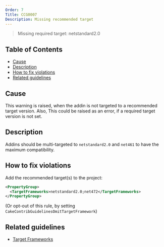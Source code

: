 ```yaml
---
Order: 7
Title: CCG0007
Description: Missing recommended target
---
```


 > Missing required target: netstandard2.0

<!-- START doctoc generated TOC please keep comment here to allow auto update -->
<!-- DON'T EDIT THIS SECTION, INSTEAD RE-RUN doctoc TO UPDATE -->
## Table of Contents

- [Cause](#cause)
- [Description](#description)
- [How to fix violations](#how-to-fix-violations)
- [Related guidelines](#related-guidelines)

<!-- END doctoc generated TOC please keep comment here to allow auto update -->

## Cause

This warning is raised, when the addin is not targeted to a recommended target version.
Also, This could be raised as an error, if a required target version is not set.

## Description

Addins should be multi-targeted to `netstandard2.0` and `net461` to have the maximum compatibility.

## How to fix violations

Add the recommended target(s) to the project:

```xml
<PropertyGroup>
  <TargetFrameworks>netstandard2.0;net472</TargetFrameworks>
</PropertyGroup>
```

(Or opt-out of this rule, by setting `CakeContribGuidelinesOmitTargetFramework`)

## Related guidelines

* [Target Frameworks](../guidelines/TargetFramework)